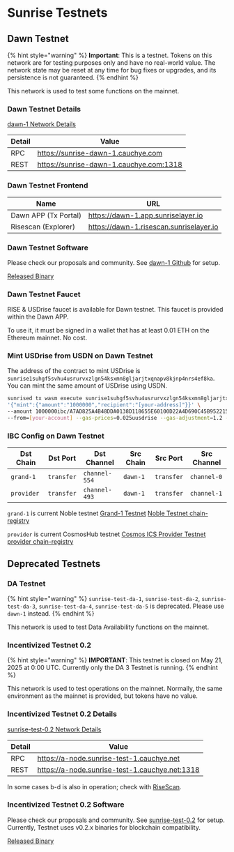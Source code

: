 # Sunrise Testnets

## Dawn Testnet

{% hint style="warning" %}
**Important**: This is a testnet. Tokens on this network are for testing purposes only and have no real-world value. The network state may be reset at any time for bug fixes or upgrades, and its persistence is not guaranteed.
{% endhint %}

This network is used to test some functions on the mainnet.

### Dawn Testnet Details

[dawn-1 Network Details](https://github.com/sunriselayer/network/tree/main/dawn-1)

| Detail | Value                                     |
| ------ | ----------------------------------------- |
| RPC    | <https://sunrise-dawn-1.cauchye.com>      |
| REST   | <https://sunrise-dawn-1.cauchye.com:1318> |

### Dawn Testnet Frontend

| Name                 | URL                                       |
| -------------------- | ----------------------------------------- |
| Dawn APP (Tx Portal) | <https://dawn-1.app.sunriselayer.io>      |
| Risescan (Explorer)  | <https://dawn-1.risescan.sunriselayer.io> |

### Dawn Testnet Software

Please check our proposals and community. See [dawn-1 Github](https://github.com/sunriselayer/network/tree/main/dawn-1) for setup.

[Released Binary](https://github.com/sunriselayer/sunrise/releases)

### Dawn Testnet Faucet

RISE & USDrise faucet is available for Dawn testnet.
This faucet is provided within the Dawn APP.

To use it, it must be signed in a wallet that has at least 0.01 ETH on the Ethereum mainnet. No cost.

### Mint USDrise from USDN on Dawn Testnet

The address of the contract to mint USDrise is `sunrise1suhgf5svhu4usrurvxzlgn54ksxmn8gljarjtxqnapv8kjnp4nrs4ef8ka`.
You can mint the same amount of USDrise using USDN.

```bash
sunrised tx wasm execute sunrise1suhgf5svhu4usrurvxzlgn54ksxmn8gljarjtxqnapv8kjnp4nrs4ef8ka \
'{"mint":{"amount":"1000000","recipient":"[your-address]"}}' \
--amount 1000000ibc/A7AD825A4B48DDA0138D118655E60100D22A4D690C45B95221520B58C9A64B63 \
--from=[your-account] --gas-prices=0.025uusdrise --gas-adjustment=1.2 --gas=auto -y
```

### IBC Config on Dawn Testnet

| Dst Chain  | Dst Port   | Dst Channel   | Src Chain | Src Port   | Src Channel |
| ---------- | ---------- | ------------- | --------- | ---------- | ----------- |
| `grand-1`  | `transfer` | `channel-554` | `dawn-1`  | `transfer` | `channel-0` |
| `provider` | `transfer` | `channel-493` | `dawn-1`  | `transfer` | `channel-1` |

`grand-1` is current Noble testnet [Grand-1 Testnet](https://www.noble.xyz/dev-hub)
[Noble Testnet chain-registry](https://github.com/cosmos/chain-registry/tree/master/testnets/nobletestnet)

`provider` is current CosmosHub testnet [Cosmos ICS Provider Testnet](https://hub.cosmos.network/main/hub-tutorials/join-testnet)
[provider chain-registry](https://github.com/cosmos/chain-registry/tree/master/testnets/cosmosicsprovidertestnet)

## Deprecated Testnets

### DA Testnet

{% hint style="warning" %}
`sunrise-test-da-1`, `sunrise-test-da-2`, `sunrise-test-da-3`, `sunrise-test-da-4`, `sunrise-test-da-5` is deprecated. Please use `dawn-1` instead.
{% endhint %}

This network is used to test Data Availability functions on the mainnet.

### Incentivized Testnet 0.2

{% hint style="warning" %}
**IMPORTANT**: This testnet is closed on May 21, 2025 at 0:00 UTC.
Currently only the DA 3 Testnet is running.
{% endhint %}

This network is used to test operations on the mainnet. Normally, the same environment as the mainnet is provided, but tokens have no value.

### Incentivized Testnet 0.2 Details

[sunrise-test-0.2 Network Details](https://github.com/sunriselayer/network/tree/main/sunrise-test-0.2)

| Detail | Value                                            |
| ------ | ------------------------------------------------ |
| RPC    | <https://a-node.sunrise-test-1.cauchye.net>      |
| REST   | <https://a-node.sunrise-test-1.cauchye.net:1318> |

In some cases b-d is also in operation; check with [RiseScan](https://testnet.risescan.sunriselayer.io/).

### Incentivized Testnet 0.2 Software

Please check our proposals and community. See [sunrise-test-0.2](https://github.com/sunriselayer/network/tree/main/sunrise-test-0.2) for setup.
Currently, Testnet uses v0.2.x binaries for blockchain compatibility.

[Released Binary](https://github.com/sunriselayer/sunrise/releases)
